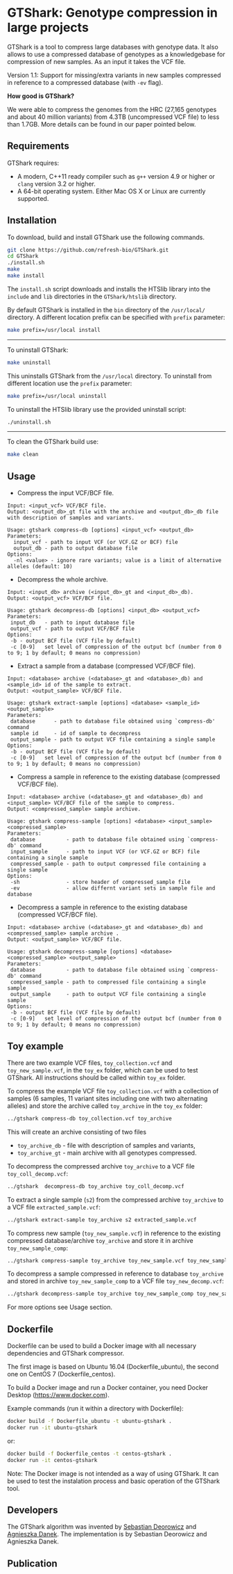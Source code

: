 # GTShark: Genotype compression in large projects

GTShark is a tool to compress large databases with genotype data. It also allows to use a compressed database of genotypes as a knowledgebase for compression of new samples. As an input it takes the VCF file. 

Version 1.1: Support for missing/extra variants in new samples compressed in reference to a compressed database (with ```-ev``` flag).

**How good is GTShark?**

We were able to compress the genomes from the HRC (27,165 genotypes and about 40 million variants) from 4.3TB (uncompressed VCF file) to less than 1.7GB. More details can be found in our paper pointed below.


Requirements
--------------

GTShark requires:

* A modern, C++11 ready compiler such as `g++` version 4.9 or higher or `clang` version 3.2 or higher.
* A 64-bit operating system. Either Mac OS X or Linux are currently supported.

Installation
--------------

To download, build and install GTShark use the following commands.
```sh
git clone https://github.com/refresh-bio/GTShark.git
cd GTShark
./install.sh 
make
make install
```
The `install.sh` script downloads and installs the HTSlib library into the `include` and `lib` directories in the `GTShark/htslib` directory. 

By default GTShark is installed in the `bin` directory of the `/usr/local/` directory. A different location prefix can be specified with `prefix` parameter:
```sh
make prefix=/usr/local install
```
---
To uninstall GTShark:
```sh
make uninstall
```
This uninstalls GTShark from the `/usr/local` directory. To uninstall from different location use the `prefix` parameter:
```sh
make prefix=/usr/local uninstall
```
To uninstall the HTSlib library use the provided uninstall script:
```sh
./uninstall.sh 
```
---
To clean the GTShark build use:
```sh
make clean
```
Usage
--------------
* Compress the input VCF/BCF file.
```
Input: <input_vcf> VCF/BCF file. 
Output: <output_db>_gt file with the archive and <output_db>_db file with description of samples and variants.

Usage: gtshark compress-db [options] <input_vcf> <output_db>
Parameters:
  input_vcf - path to input VCF (or VCF.GZ or BCF) file
  output_db - path to output database file
Options:
  -nl <value> - ignore rare variants; value is a limit of alternative alleles (default: 10)
  ```
  
 * Decompress the whole archive.
 ```
Input: <input_db> archive (<input_db>_gt and <input_db>_db). 
Output: <output_vcf> VCF/BCF file.
 
Usage: gtshark decompress-db [options] <input_db> <output_vcf>
Parameters:
  input_db   - path to input database file
  output_vcf - path to output VCF/BCF file
Options:
  -b - output BCF file (VCF file by default)
  -c [0-9]   set level of compression of the output bcf (number from 0 to 9; 1 by default; 0 means no compression)	
 ```
 
 * Extract a sample from a database (compressed VCF/BCF file).
 ```
Input: <database> archive (<database>_gt and <database>_db) and <sample_id> id of the sample to extract.
Output: <output_sample> VCF/BCF file.

Usage: gtshark extract-sample [options] <database> <sample_id> <output_sample>
Parameters:
  database      - path to database file obtained using `compress-db' command
  sample id     - id of sample to decompress
  output_sample - path to output VCF file containing a single sample
Options:
  -b - output BCF file (VCF file by default)
  -c [0-9]   set level of compression of the output bcf (number from 0 to 9; 1 by default; 0 means no compression)
 ```
 
* Compress a sample in reference to the existing database (compressed VCF/BCF file).
 ```
Input: <database> archive (<database>_gt and <database>_db) and <input_sample> VCF/BCF file of the sample to compress.
Output: <compressed_sample> sample archive.

Usage: gtshark compress-sample [options] <database> <input_sample> <compressed_sample>
Parameters:
  database          - path to database file obtained using `compress-db' command
  input_sample      - path to input VCF (or VCF.GZ or BCF) file containing a single sample
  compressed_sample - path to output compressed file containing a single sample
Options:
  -sh               - store header of compressed_sample file
  -ev               - allow differnt variant sets in sample file and database
 ```


* Decompress a sample in reference to the existing database (compressed VCF/BCF file).
 ```
Input: <database> archive (<database>_gt and <database>_db) and <compressed_sample> sample archive .
Output: <output_sample> VCF/BCF file.

Usage: gtshark decompress-sample [options] <database> <compressed_sample> <output_sample>
Parameters:
  database          - path to database file obtained using `compress-db' command
  compressed_sample - path to compressed file containing a single sample
  output_sample     - path to output VCF file containing a single sample
Options:
  -b - output BCF file (VCF file by default)
  -c [0-9]   set level of compression of the output bcf (number from 0 to 9; 1 by default; 0 means no compression)	
 ```
 
 
Toy example
--------------

There are two example VCF files, `toy_collection.vcf` and `toy_new_sample.vcf`, in the `toy_ex` folder, which can be used to test GTShark. All instructions should be called within `toy_ex` folder.

To compress the example VCF file `toy_collection.vcf` with a collection of samples (6 samples, 11 variant sites including one with two alternating alleles) and store the archive called `toy_archive` in the `toy_ex` folder:
```sh
../gtshark compress-db toy_collection.vcf toy_archive
```
This will create an archive consisting of two files
* `toy_archive_db` - file with description of samples and variants,
* `toy_archive_gt` - main archive with all genotypes compressed.

To decompress the compressed archive `toy_archive` to a VCF file `toy_coll_decomp.vcf`:
```sh
../gtshark  decompress-db toy_archive toy_coll_decomp.vcf
```

To extract a single sample (`s2`) from the compressed archive `toy_archive` to a VCF file `extracted_sample.vcf`:
```sh
../gtshark extract-sample toy_archive s2 extracted_sample.vcf
```

To compress new sample (`toy_new_sample.vcf`) in reference to the existing compressed database/archive `toy_archive` and store it in archive `toy_new_sample_comp`:
```sh
../gtshark compress-sample toy_archive toy_new_sample.vcf toy_new_sample_comp
```

To decompress a sample compressed in reference to database `toy_archive` and stored in archive `toy_new_sample_comp` to a VCF file `toy_new_decomp.vcf`:
```sh
../gtshark decompress-sample toy_archive toy_new_sample_comp toy_new_sample_decomp.vcf
```

For more options see Usage section.


Dockerfile
--------------
Dockerfile can be used to build a Docker image with all necessary dependencies and GTShark compressor. 

The first image is based on Ubuntu 16.04 (Dockerfile_ubuntu), the second one on CentOS 7 (Dockerfile_centos). 

To build a Docker image and run a Docker container, you need Docker Desktop (https://www.docker.com). 

Example commands (run it within a directory with Dockerfile):
```sh
docker build -f Dockerfile_ubuntu -t ubuntu-gtshark .
docker run -it ubuntu-gtshark
```
or:
```sh
docker build -f Dockerfile_centos -t centos-gtshark .
docker run -it centos-gtshark
```

Note: The Docker image is not intended as a way of using GTShark. It can be used to test the instalation process and basic operation of the GTShark tool.



Developers
--------------
The GTShark algorithm was invented by [Sebastian Deorowicz](https://github.com/sebastiandeorowicz) and [Agnieszka Danek](https://github.com/agnieszkadanek).
The implementation is by Sebastian Deorowicz and Agnieszka Danek.

Publication
--------------

<!--- Danek, A., Deorowicz, S., GTC: an attempt to maintenance of huge genome collections compressed, [bioRxiv](http://biorxiv.org/content/early/2017/04/28/131649), 2017; --->

